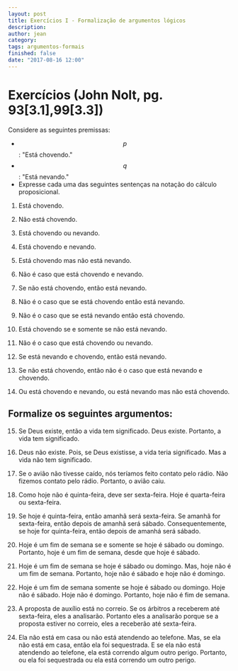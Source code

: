```yaml
---
layout: post
title: Exercícios I - Formalização de argumentos lógicos
description: 
author: jean
category: 
tags: argumentos-formais
finished: false
date: "2017-08-16 12:00"
---
```

    
# Exercícios (John Nolt, pg. 93[3.1],99[3.3])

Considere as seguintes premissas:
  - $$p$$ : "Está chovendo."  
  - $$q$$ : "Está nevando."  
  - Expresse cada uma das seguintes sentenças na notação do cálculo proposicional.

1. Está chovendo.

2. Não está chovendo.

3. Está chovendo ou nevando.

4. Está chovendo e nevando.

5. Está chovendo mas não está nevando.

6. Não é caso que está chovendo e nevando.

7. Se não está chovendo, então está nevando.

8. Não é o caso que se está chovendo então está nevando.

9. Não é o caso que se está nevando então está chovendo.

10. Está chovendo se e somente se não está nevando.

11. Não é o caso que está chovendo ou nevando.

12. Se está nevando e chovendo, então está nevando.
  
13. Se não está chovendo, então não é o caso que está nevando e chovendo.

14. Ou está chovendo e nevando, ou está nevando mas não está chovendo.


## Formalize os seguintes argumentos:

15. Se Deus existe, então a vida tem significado. Deus existe. Portanto, a vida tem significado.

16. Deus não existe. Pois, se Deus existisse, a vida teria significado. Mas a vida não tem significado.

17. Se o avião não tivesse caído, nós teríamos feito contato pelo rádio. Não fizemos contato pelo rádio. Portanto, o avião caiu.

18. Como hoje não é quinta-feira, deve ser sexta-feira. Hoje é quarta-feira ou sexta-feira.

19. Se hoje é quinta-feira, então amanhã será sexta-feira. Se amanhã for sexta-feira, então depois de amanhã será sábado. Consequentemente, se hoje for quinta-feira, então depois de amanhá será sábado.

20. Hoje é um fim de semana se e somente se hoje é sábado ou domingo. Portanto, hoje é um fim de semana, desde que hoje é sábado.

21. Hoje é um fim de semana se hoje é sábado ou domingo. Mas, hoje não é um fim de semana. Portanto, hoje não é sábado e hoje não é domingo. 

22. Hoje é um fim de semana somente se hoje é sábado ou domingo. Hoje não é sábado. Hoje não é domingo. Portanto, hoje não é fim de semana.

23. A proposta de auxílio está no correio. Se os árbitros a receberem até sexta-feira, eles a analisarão. Portanto eles a analisarão porque se a proposta estiver no correio, eles a receberão até sexta-feira.

24. Ela não está em casa ou não está atendendo ao telefone. Mas, se ela não está em casa, então ela foi sequestrada. E se ela não está atendendo ao telefone, ela está correndo algum outro perigo. Portanto, ou ela foi sequestrada ou ela está correndo um outro perigo.
